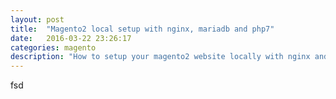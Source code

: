 ```yaml
---
layout: post
title:  "Magento2 local setup with nginx, mariadb and php7"
date:   2016-03-22 23:26:17
categories: magento
description: "How to setup your magento2 website locally with nginx and php7 if you're using a Linux distro (like ubuntu or debian)."
---
```

fsd
